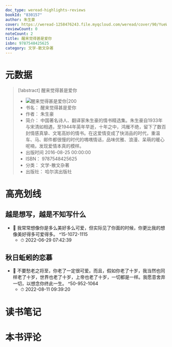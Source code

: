 ```yaml
---
doc_type: weread-highlights-reviews
bookId: "830157"
author: 朱生豪
cover: https://weread-1258476243.file.myqcloud.com/weread/cover/90/YueWen_830157/t7_YueWen_830157.jpg
reviewCount: 0
noteCount: 2
title: 醒来觉得甚是爱你
isbn: 9787548425625
category: 文学-散文杂著
---
```

# 元数据
> [!abstract] 醒来觉得甚是爱你
> - ![ 醒来觉得甚是爱你|200](https://weread-1258476243.file.myqcloud.com/weread/cover/90/YueWen_830157/t7_YueWen_830157.jpg)
> - 书名： 醒来觉得甚是爱你
> - 作者： 朱生豪
> - 简介： 中国著名诗人、翻译家朱生豪的情书精选集。朱生豪自1933年与宋清如相遇，至1944年英年早逝，十年之中，鸿雁不绝，留下了数百封情感真挚、文笔高妙的情书。在这爱情变成了快消品的时代，重温车、马、邮件都很慢的时代的喁喁情话，品味优雅、浪漫、呆萌的暖心呢喃，发现爱情本真的模样。
> - 出版时间 2016-08-25 00:00:00
> - ISBN： 9787548425625
> - 分类： 文学-散文杂著
> - 出版社： 哈尔滨出版社

# 高亮划线

## 越是想写，越是不知写什么


- 📌 我常常想像你是多么美好多么可爱，但实际见了你面的时候，你更比我的想像美好得多可爱得多。 ^15-1072-1115
    - ⏱ 2022-06-29 07:42:39 
## 秋日蚯蚓的恋慕


- 📌 不要愁老之将至，你老了一定很可爱。而且，假如你老了十岁，我当然也同样老了十岁，世界也老了十岁，上帝也老了十岁，一切都是一样。我愿意舍弃一切，以想念你终此一生。 ^50-952-1064
    - ⏱ 2022-08-11 09:39:20 
# 读书笔记

# 本书评论
